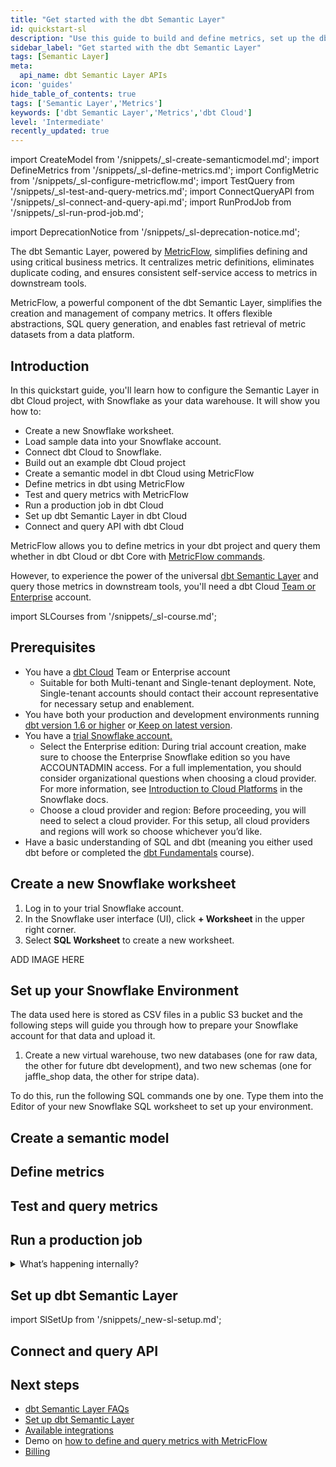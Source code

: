 ```yaml
---
title: "Get started with the dbt Semantic Layer"
id: quickstart-sl
description: "Use this guide to build and define metrics, set up the dbt Semantic Layer, and query them using the Semantic Layer APIs."
sidebar_label: "Get started with the dbt Semantic Layer"
tags: [Semantic Layer]
meta:
  api_name: dbt Semantic Layer APIs
icon: 'guides'
hide_table_of_contents: true
tags: ['Semantic Layer','Metrics']
keywords: ['dbt Semantic Layer','Metrics','dbt Cloud']
level: 'Intermediate'
recently_updated: true
---
```


import CreateModel from '/snippets/_sl-create-semanticmodel.md';
import DefineMetrics from '/snippets/_sl-define-metrics.md';
import ConfigMetric from '/snippets/_sl-configure-metricflow.md';
import TestQuery from '/snippets/_sl-test-and-query-metrics.md';
import ConnectQueryAPI from '/snippets/_sl-connect-and-query-api.md';
import RunProdJob from '/snippets/_sl-run-prod-job.md';

<VersionBlock lastVersion="1.5">

import DeprecationNotice from '/snippets/_sl-deprecation-notice.md';

<DeprecationNotice />
 
 </VersionBlock>

The dbt Semantic Layer, powered by [MetricFlow](/docs/build/about-metricflow), simplifies defining and using critical business metrics. It centralizes metric definitions, eliminates duplicate coding, and ensures consistent self-service access to metrics in downstream tools.

MetricFlow, a powerful component of the dbt Semantic Layer, simplifies the creation and management of company metrics. It offers flexible abstractions, SQL query generation, and enables fast retrieval of metric datasets from a data platform.

## Introduction 
In this quickstart guide, you'll learn how to configure the Semantic Layer in dbt Cloud project, with Snowflake as your data warehouse. It will show you how to:

- Create a new Snowflake worksheet.
- Load sample data into your Snowflake account.
- Connect dbt Cloud to Snowflake.
- Build out an example dbt Cloud project
- Create a semantic model in dbt Cloud using MetricFlow
- Define metrics in dbt using MetricFlow
- Test and query metrics with MetricFlow
- Run a production job in dbt Cloud
- Set up dbt Semantic Layer in dbt Cloud
- Connect and query API with dbt Cloud


MetricFlow allows you to define metrics in your dbt project and query them whether in dbt Cloud or dbt Core with [MetricFlow commands](/docs/build/metricflow-commands).

However, to experience the power of the universal [dbt Semantic Layer](/docs/use-dbt-semantic-layer/dbt-sl) and query those metrics in downstream tools, you'll need a dbt Cloud [Team or Enterprise](https://www.getdbt.com/pricing/) account.

import SLCourses from '/snippets/_sl-course.md';

<SLCourses/>

## Prerequisites

- You have a [dbt Cloud](https://www.getdbt.com/signup/) Team or Enterprise account
  - Suitable for both Multi-tenant and Single-tenant deployment. Note, Single-tenant accounts should contact their account representative for necessary setup and enablement.
- You have both your production and development environments running [dbt version 1.6 or higher](/docs/dbt-versions/upgrade-dbt-version-in-cloud) or[ Keep on latest version](/docs/dbt-versions/upgrade-dbt-version-in-cloud#keep-on-latest-version).
- You have a [trial Snowflake account.](https://signup.snowflake.com/)
  - Select the Enterprise edition: During trial account creation, make sure to choose the Enterprise Snowflake edition so you have ACCOUNTADMIN access. For a full implementation, you should consider organizational questions when choosing a cloud provider. For more information, see [Introduction to Cloud Platforms](https://docs.snowflake.com/en/user-guide/intro-cloud-platforms) in the Snowflake docs.
  - Choose a cloud provider and region: Before proceeding, you will need to select a cloud provider. For this setup, all cloud providers and regions will work so choose whichever you’d like.
- Have a basic understanding of SQL and dbt (meaning you either used dbt before or completed the [dbt Fundamentals](https://courses.getdbt.com/collections) course).

## Create a new Snowflake worksheet

1. Log in to your trial Snowflake account.
2. In the Snowflake user interface (UI), click **+ Worksheet** in the upper right corner.
3. Select **SQL Worksheet** to create a new worksheet.

ADD IMAGE HERE

## Set up your Snowflake Environment
The data used here is stored as CSV files in a public S3 bucket and the following steps will guide you through how to prepare your Snowflake account for that data and upload it.

1. Create a new virtual warehouse, two new databases (one for raw data, the other for future dbt development), and two new schemas (one for jaffle_shop data, the other for stripe data).

To do this, run the following SQL commands one by one. Type them into the Editor of your new Snowflake SQL worksheet to set up your environment. 

## Create a semantic model

<CreateModel />

## Define metrics

<DefineMetrics />

## Test and query metrics

<TestQuery />

## Run a production job


<RunProdJob/>


<details>

<summary>What’s happening internally?</summary>
- Merging the code into your main branch allows dbt Cloud to pull those changes and builds the definition in the manifest produced by the run. <br />
- Re-running the job in the deployment environment helps materialize the models, which the metrics depend on, in the data platform. It also makes sure that the manifest is up to date.<br />
- The Semantic Layer APIs pulls in the most recent manifest and allows your integration information to extract metadata from it.
</details>

## Set up dbt Semantic Layer

import SlSetUp from '/snippets/_new-sl-setup.md';  

<SlSetUp/>


## Connect and query API

<ConnectQueryAPI/>

## Next steps

- [dbt Semantic Layer FAQs](/docs/use-dbt-semantic-layer/sl-faqs)
- [Set up dbt Semantic Layer](/docs/use-dbt-semantic-layer/setup-sl)
- [Available integrations](/docs/use-dbt-semantic-layer/avail-sl-integrations)
- Demo on [how to define and query metrics with MetricFlow](https://www.loom.com/share/60a76f6034b0441788d73638808e92ac?sid=861a94ac-25eb-4fd8-a310-58e159950f5a)
- [Billing](/docs/cloud/billing)

